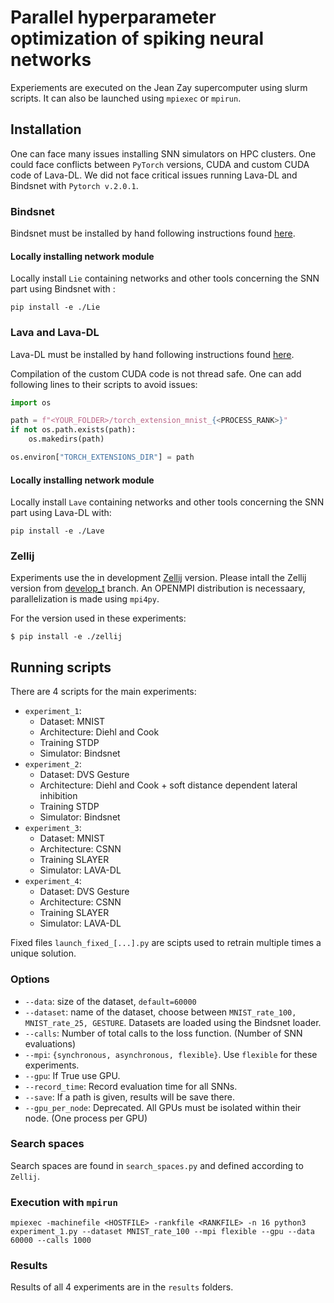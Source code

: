 # Parallel hyperparameter optimization of spiking neural networks

Experiements are executed on the Jean Zay supercomputer using slurm scripts.
It can also be launched using `mpiexec` or `mpirun`.

## Installation

One can face many issues installing SNN simulators on HPC clusters. One could face conflicts between `PyTorch` versions, CUDA and custom CUDA code of Lava-DL.
We did not face critical issues running Lava-DL and Bindsnet with `Pytorch v.2.0.1`.

### Bindsnet
Bindsnet must be installed by hand following instructions found [here](https://bindsnet-docs.readthedocs.io/installation.html).

#### Locally installing network module
Locally install `Lie` containing networks and other tools concerning the SNN part using Bindsnet with :
```
pip install -e ./Lie
```

### Lava and Lava-DL
Lava-DL must be installed by hand following instructions found [here](https://lava-nc.org/lava/notebooks/in_depth/tutorial01_installing_lava.html).

Compilation of the custom CUDA code is not thread safe. One can add following lines to their scripts to avoid issues:

```python
import os

path = f"<YOUR_FOLDER>/torch_extension_mnist_{<PROCESS_RANK>}"
if not os.path.exists(path):
    os.makedirs(path)

os.environ["TORCH_EXTENSIONS_DIR"] = path
```

#### Locally installing network module
Locally install `Lave` containing networks and other tools concerning the SNN part using Lava-DL with:
```
pip install -e ./Lave
```

### Zellij

Experiments use the in development [Zellij](https://github.com/ThomasFirmin/zellij/) version.
Please intall the Zellij version from [develop_t](https://github.com/ThomasFirmin/zellij/tree/develop_t) branch.
An OPENMPI distribution is necessaary, parallelization is made using `mpi4py`.

For the version used in these experiments:
```
$ pip install -e ./zellij
```

## Running scripts

There are 4 scripts for the main experiments:

- `experiment_1`:
  - Dataset: MNIST
  - Architecture: Diehl and Cook
  - Training STDP
  - Simulator: Bindsnet
- `experiment_2`:
  - Dataset: DVS Gesture
  - Architecture: Diehl and Cook + soft distance dependent lateral inhibition
  - Training STDP
  - Simulator: Bindsnet
- `experiment_3`:
  - Dataset: MNIST
  - Architecture: CSNN
  - Training SLAYER
  - Simulator: LAVA-DL
- `experiment_4`:
  - Dataset: DVS Gesture
  - Architecture: CSNN
  - Training SLAYER
  - Simulator: LAVA-DL

Fixed files `launch_fixed_[...].py` are scipts used to retrain multiple times a unique solution.

### Options
- `--data`: size of the dataset, `default=60000`
- `--dataset`: name of the dataset, choose between `MNIST_rate_100, MNIST_rate_25, GESTURE`. Datasets are loaded using the Bindsnet loader.
- `--calls`: Number of total calls to the loss function. (Number of SNN evaluations)
- `--mpi`: `{synchronous, asynchronous, flexible}`. Use `flexible` for these experiments.
- `--gpu`: If True use GPU.
- `--record_time`: Record evaluation time for all SNNs.
- `--save`: If a path is given, results will be save there.
- `--gpu_per_node`: Deprecated. All GPUs must be isolated within their node. (One process per GPU)

### Search spaces

Search spaces are found in `search_spaces.py` and defined according to `Zellij`.

### Execution with `mpirun`

```
mpiexec -machinefile <HOSTFILE> -rankfile <RANKFILE> -n 16 python3 experiment_1.py --dataset MNIST_rate_100 --mpi flexible --gpu --data 60000 --calls 1000
```

### Results

Results of all 4 experiments are in the `results` folders.

